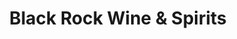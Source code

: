 ---
title: "Black Rock Wine & Spirits"
url: /fairfield/black-rock-wine-and-spirits/
shop: alcohol
---